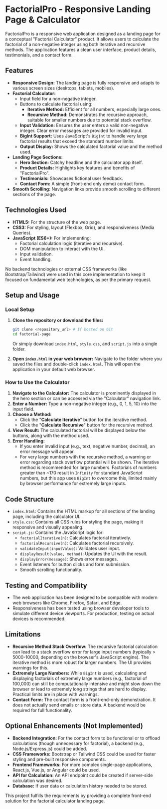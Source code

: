 # FactorialPro - Responsive Landing Page & Calculator
FactorialPro is a responsive web application designed as a landing page for a conceptual "Factorial Calculator" product. It allows users to calculate the factorial of a non-negative integer using both iterative and recursive methods. The application features a clean user interface, product details, testimonials, and a contact form.

## Features

*   **Responsive Design:** The landing page is fully responsive and adapts to various screen sizes (desktops, tablets, mobiles).
*   **Factorial Calculator:**
    *   Input field for a non-negative integer.
    *   Buttons to calculate factorial using:
        *   **Iterative Method:** Efficient for all numbers, especially large ones.
        *   **Recursive Method:** Demonstrates the recursive approach, suitable for smaller numbers due to potential stack overflow.
    *   **Input Validation:** Ensures the user enters a valid non-negative integer. Clear error messages are provided for invalid input.
    *   **BigInt Support:** Uses JavaScript's `BigInt` to handle very large factorial results that exceed the standard number limits.
    *   **Output Display:** Shows the calculated factorial value and the method used.
*   **Landing Page Sections:**
    *   **Hero Section:** Catchy headline and the calculator app itself.
    *   **Product Details:** Highlights key features and benefits of "FactorialPro".
    *   **Testimonials:** Showcases fictional user feedback.
    *   **Contact Form:** A simple (front-end only demo) contact form.
*   **Smooth Scrolling:** Navigation links provide smooth scrolling to different sections of the page.

## Technologies Used

*   **HTML5:** For the structure of the web page.
*   **CSS3:** For styling, layout (Flexbox, Grid), and responsiveness (Media Queries).
*   **JavaScript (ES6+):** For implementing:
    *   Factorial calculation logic (iterative and recursive).
    *   DOM manipulation to interact with the UI.
    *   Input validation.
    *   Event handling.

No backend technologies or external CSS frameworks (like Bootstrap/Tailwind) were used in this core implementation to keep it focused on fundamental web technologies, as per the primary request.

## Setup and Usage

### Local Setup

1.  **Clone the repository or download the files:**
    ```bash
    git clone <repository_url> # If hosted on Git
    cd factorial-page
    ```
    Or simply download `index.html`, `style.css`, and `script.js` into a single folder.

2.  **Open `index.html` in your web browser:**
    Navigate to the folder where you saved the files and double-click `index.html`. This will open the application in your default web browser.

### How to Use the Calculator

1.  **Navigate to the Calculator:** The calculator is prominently displayed in the hero section or can be accessed via the "Calculator" navigation link.
2.  **Enter a Number:** Type a non-negative integer (e.g., 0, 1, 5, 10) into the input field.
3.  **Choose a Method:**
    *   Click the "**Calculate Iterative**" button for the iterative method.
    *   Click the "**Calculate Recursive**" button for the recursive method.
4.  **View Result:** The calculated factorial will be displayed below the buttons, along with the method used.
5.  **Error Handling:**
    *   If you enter invalid input (e.g., text, negative number, decimal), an error message will appear.
    *   For very large numbers with the recursive method, a warning or error regarding stack overflow potential will be shown. The iterative method is recommended for large numbers. Factorials of numbers greater than ~170 result in `Infinity` for standard JavaScript numbers, but this app uses `BigInt` to overcome this, limited mainly by browser performance for extremely large inputs.

## Code Structure

*   `index.html`: Contains the HTML markup for all sections of the landing page, including the calculator UI.
*   `style.css`: Contains all CSS rules for styling the page, making it responsive and visually appealing.
*   `script.js`: Contains the JavaScript logic for:
    *   `factorialIterative(n)`: Calculates factorial iteratively.
    *   `factorialRecursive(n)`: Calculates factorial recursively.
    *   `validateInput(inputValue)`: Validates user input.
    *   `displayResult(value, method)`: Updates the UI with the result.
    *   `displayError(message)`: Shows error messages.
    *   Event listeners for button clicks and form submission.
    *   Smooth scrolling functionality.

## Testing and Compatibility

*   The web application has been designed to be compatible with modern web browsers like Chrome, Firefox, Safari, and Edge.
*   Responsiveness has been tested using browser developer tools to simulate different device viewports. For production, testing on actual devices is recommended.

## Limitations

*   **Recursive Method Stack Overflow:** The recursive factorial calculation can lead to a stack overflow error for large input numbers (typically > 5000-10000, depending on the browser's JavaScript engine). The iterative method is more robust for larger numbers. The UI provides warnings for this.
*   **Extremely Large Numbers:** While `BigInt` is used, calculating and displaying factorials of extremely large numbers (e.g., factorial of 100,000) can still be computationally intensive and might slow down the browser or lead to extremely long strings that are hard to display. Practical limits are in place with warnings.
*   **Contact Form:** The contact form is a front-end-only demonstration. It does not actually send emails or store data. A backend would be required for full functionality.

## Optional Enhancements (Not Implemented)

*   **Backend Integration:** For the contact form to be functional or to offload calculations (though unnecessary for factorial), a backend (e.g., Node.js/Express.js) could be added.
*   **CSS Frameworks:** Bootstrap or Tailwind CSS could be used for faster styling and pre-built responsive components.
*   **Frontend Frameworks:** For more complex single-page applications, React.js, Vue.js, or Angular could be used.
*   **API for Calculation:** An API endpoint could be created if server-side calculation was desired.
*   **Database:** If user data or calculation history needed to be stored.

This project fulfills the requirements by providing a complete front-end solution for the factorial calculator landing page.
